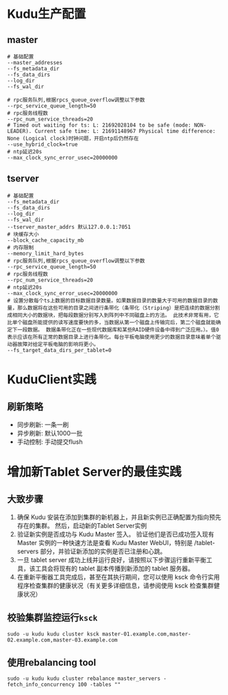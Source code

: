 # Kudu生产配置

## master

```
# 基础配置
--master_addresses
--fs_metadata_dir
--fs_data_dirs
--log_dir
--fs_wal_dir

# rpc服务队列,根据rpcs_queue_overflow调整以下参数
--rpc_service_queue_length=50
# rpc服务线程数
--rpc_num_service_threads=20
# Timed out waiting for ts: L: 21692028104 to be safe (mode: NON-LEADER). Current safe time: L: 21691148967 Physical time difference: None (Logical clock)时钟问题，开启ntp后仍然存在
--use_hybrid_clock=true
# ntp延迟20s
--max_clock_sync_error_usec=20000000
```

## tserver

```
# 基础配置
--fs_metadata_dir
--fs_data_dirs
--log_dir
--fs_wal_dir
--tserver_master_addrs 默认127.0.0.1:7051
# 块缓存大小
--block_cache_capacity_mb
# 内存限制
--memory_limit_hard_bytes
# rpc服务队列,根据rpcs_queue_overflow调整以下参数
--rpc_service_queue_length=50
# rpc服务线程数
--rpc_num_service_threads=20
# ntp延迟20s
--max_clock_sync_error_usec=20000000
# 设置分散每个ts上数据的目标数据目录数量。如果数据目录的数量大于可用的数据目录的数量，那么数据将在这些可用的目录之间进行条带化（条带化（Striping）是把连续的数据分割成相同大小的数据块，把每段数据分别写入到阵列中不同磁盘上的方法。 此技术非常有用，它比单个磁盘所能提供的读写速度要快的多，当数据从第一个磁盘上传输完后，第二个磁盘就能确定下一段数据。 数据条带化正在一些现代数据库和某些RAID硬件设备中得到广泛应用。）。值0表示应该在所有正常的数据目录上进行条带化。每台平板电脑使用更少的数据目录意味着单个驱动器故障对给定平板电脑的影响将更小。
--fs_target_data_dirs_per_tablet=0
```

# KuduClient实践

## 刷新策略

* 同步刷新: 一条一刷
* 异步刷新: 默认1000一批
* 手动控制: 手动提交flush

# 增加新Tablet Server的最佳实践

## 大致步骤

1. 确保 Kudu 安装在添加到集群的新机器上，并且新实例已正确配置为指向预先存在的集群。 然后，启动新的Tablet Server实例
2. 验证新实例是否成功与 Kudu Master 签入。 验证他们是否已成功签入现有 Master 实例的一种快速方法是查看 Kudu Master WebUI，特别是 /tablet-servers 部分，并验证新添加的实例是否已注册和心跳。
3. 一旦 tablet server 成功上线并运行良好，请按照以下步骤运行重新平衡工具，该工具会将现有的 tablet 副本传播到新添加的 tablet 服务器。
4. 在重新平衡器工具完成后，甚至在其执行期间，您可以使用 ksck 命令行实用程序检查集群的健康状况（有关更多详细信息，请参阅使用 ksck 检查集群健康状况）

## 校验集群监控运行`ksck`

```shell
sudo -u kudu kudu cluster ksck master-01.example.com,master-02.example.com,master-03.example.com
```

## 使用rebalancing tool

```shell
sudo -u kudu kudu cluster rebalance master_servers -fetch_info_concurrency 100 -tables ""
```
